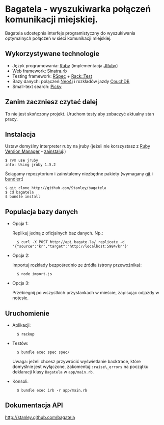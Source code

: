Bagatela - wyszukiwarka połączeń komunikacji miejskiej.
=======================================================

Bagatela udostępnia interfejs programistyczny do wyszukiwania optymalnych połączeń w sieci komunikacji miejskiej.

Wykorzystywane technologie
--------------------------

* Język programowania: [Ruby](http://www.ruby-lang.org/) (implementacja [JRuby](http://jruby.org/))
* Web framework: [Sinatra.rb](http://www.sinatrarb.com/)
* Testing framework: [RSpec](http://rspec.info/) + [Rack::Test](http://brynary.github.com/rack-test/)
* Bazy danych: połączeń [Neo4j](http://neo4j.org/) i rozkładów jazdy [CouchDB](http://couchdb.apache.org)
* Small-text search: [Picky](http://github.com/floere/picky)

Zanim zaczniesz czytać dalej
----------------------------

To nie jest skończony projekt. Uruchom testy aby zobaczyć aktualny stan pracy.

Instalacja
----------

Ustaw domyślny interpreter ruby na jruby (jeżeli nie korszystasz z [Ruby Version Manager](http://rvm.beginrescueend.com/) - [zainstaluj](http://rvm.beginrescueend.com/rvm/install/):)

    $ rvm use jruby
    info: Using jruby 1.5.2

Ściągamy repozytorium i zainstalemy niezbędne pakiety (wymagany [git](http://git-scm.com/) i [bundler](http://gembundler.com/):)

    $ git clone http://github.com/Stanley/bagatela
    $ cd bagatela
    $ bundle install

Populacja bazy danych
---------------------

* Opcja 1: 

  Replikuj jedną z oficjalnych baz danych. Np.:

        $ curl -X POST http://api.bagate.la/_replicate -d '{"source":"kr","target":"http://localhost:5984/kr"}'

* Opcja 2:

  Importuj rozkłady bezpośrednio ze źródła (strony przewoźnika):

        $ node import.js

* Opcja 3:

  Przebiegnij po wszystkich przystankach w mieście, zapisując odjazdy w notesie.

Uruchomienie
------------

* Aplikacji:

        $ rackup

* Testów:

        $ bundle exec spec spec/

  Uwaga: jeżeli chcesz przywrócić wyświetlanie backtrace, które domyślnie jest wyłączone, zakomentuj `:raise\_errors` na początku deklaracji klasy `Bagatela` w `app/main.rb`. 

* Konsoli:

        $ bundle exec irb -r app/main.rb

Dokumentacja API
----------------

<http://stanley.github.com/bagatela>
